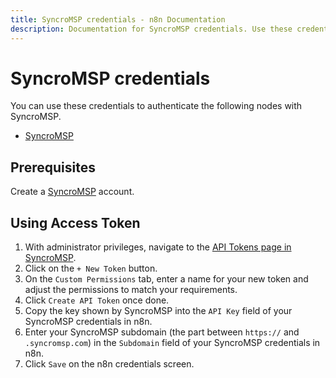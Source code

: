 ```yaml
---
title: SyncroMSP credentials - n8n Documentation
description: Documentation for SyncroMSP credentials. Use these credentials to authenticate SyncroMSP in n8n, a workflow automation platform.
---
```


# SyncroMSP credentials

You can use these credentials to authenticate the following nodes with SyncroMSP.

- [SyncroMSP](/integrations/builtin/app-nodes/n8n-nodes-base.syncromsp/)

## Prerequisites

Create a [SyncroMSP](https://syncromsp.com/) account.

## Using Access Token

1. With administrator privileges, navigate to the [API Tokens page in SyncroMSP](https://n8nchangelog.syncromsp.com/api_tokens).
2. Click on the `+ New Token` button.
3. On the `Custom Permissions` tab, enter a name for your new token and adjust the permissions to match your requirements.
4. Click `Create API Token` once done.
5. Copy the key shown by SyncroMSP into the `API Key` field of your SyncroMSP credentials in n8n.
6. Enter your SyncroMSP subdomain (the part between `https://` and `.syncromsp.com`) in the `Subdomain` field of your SyncroMSP credentials in n8n.
7. Click `Save` on the n8n credentials screen.

